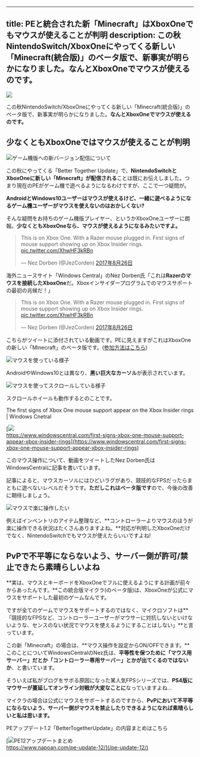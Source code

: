 
---
title: PEと統合された新「Minecraft」はXboxOneでもマウスが使えることが判明
description: この秋NintendoSwitch/XboxOneにやってくる新しい「Minecraft(統合版)」のベータ版で、新事実が明らかになりました。なんとXboxOneでマウスが使えるのです。
---

[![](https://www.napoan.com/wp-content/uploads/2017/09/5b4e2e14ab8d168e4558409856bb2f5b_zuqx7a.jfif)](https://www.napoan.com/wp-content/uploads/2017/09/5b4e2e14ab8d168e4558409856bb2f5b_zuqx7a.jfif)

この秋NintendoSwitch/XboxOneにやってくる新しい「Minecraft(統合版)」のベータ版で、新事実が明らかになりました。**なんとXboxOneでマウスが使えるのです。**

## 少なくともXboxOneではマウスが使えることが判明

![ゲーム機版への新バージョン配信について](https://cdn-ak.f.st-hatena.com/images/fotolife/s/sasigume/20210208/20210208121557.png)

この秋にやってくる「Better Together Update」で、**NintendoSwitchとXboxOneに新しい「Minecraft」が配信される**ことは既にお伝えしました。つまり現在のPEがゲーム機で遊べるようになるわけですが、ここで一つ疑問が。

**AndroidとWindows10ユーザーはマウスが使えるけど、一緒に遊べるようになるゲーム機ユーザーがマウスを使えないのはおかしくない?**

そんな疑問をお持ちのゲーム機版プレイヤー、というかXboxOneユーザーに朗報。**少なくともXboxOneなら、マウスが使えるようになるみたいですよ。**

> This is on Xbox One. With a Razer mouse plugged in. First signs of mouse support showing up on Xbox Insider rings. [pic.twitter.com/XhwHF3kRBn](https://t.co/XhwHF3kRBn)
> 
> — Nez Dorben (@JezCorden) [2017年8月26日](https://twitter.com/JezCorden/status/901465514526085121)

海外ニュースサイト「Windows Central」のNez Dorben氏「これは**Razerのマウスを接続したXboxOne**だ。Xboxインサイダープログラムでのマウスサポートの最初の兆候だ！」

> This is on Xbox One. With a Razer mouse plugged in. First signs of mouse support showing up on Xbox Insider rings. [pic.twitter.com/XhwHF3kRBn](https://t.co/XhwHF3kRBn)
> 
> — Nez Dorben (@JezCorden) [2017年8月26日](https://twitter.com/JezCorden/status/901465514526085121)

こちらがツイートに添付されている動画です。PEに見えますがこれはXboxOneの新しい「Minecraft」のベータ版です。([参加方法はこちら](https://www.napoan.com/pe-win10-12-beta/))

![マウスを使っている様子](https://cdn-ak.f.st-hatena.com/images/fotolife/s/sasigume/20210208/20210208093306.png)

AndroidやWindows10とは異なり、**黒い巨大なカーソル**が表示されています。

![マウスを使ってスクロールしている様子](https://cdn-ak.f.st-hatena.com/images/fotolife/s/sasigume/20210208/20210208093302.png)

スクロールホイールも動作するとのことです。

The first signs of Xbox One mouse support appear on the Xbox Insider rings | Windows Cnetral

[![](https://cdn-ak.f.st-hatena.com/images/fotolife/s/sasigume/20210208/20210208093311.png)  
https://www.windowscentral.com/first-signs-xbox-one-mouse-support-appear-xbox-insider-rings](https://www.windowscentral.com/first-signs-xbox-one-mouse-support-appear-xbox-insider-rings)

このマウス操作について、動画をツイートしたNez Dorben氏はWindowsCentralに記事を書いています。

記事によると、マウスカーソルにはひどいラグがあり、競技的なFPSだったらまともに遊べないレベルだそうです。**ただしこれはベータ版です**ので、今後の改善に期待しましょう。

![マウスで楽に操作したい](https://cdn-ak.f.st-hatena.com/images/fotolife/s/sasigume/20210208/20210208093315.png)

例えばインベントリのアイテム整理など、**コントローラーよりマウスのほうが楽に操作できる状況はたくさんありますよね。**対応が判明したXboxOneだけでなく、NintendoSwitchでもマウスが使えたらいいですよね!

## PvPで不平等にならないよう、サーバー側が許可/禁止できたら素晴らしいよね

**実は、マウスとキーボードをXboxOneでフルに使えるようにする計画が前々からあったんです。**この統合版マイクラ(のベータ版)は、XboxOneが公式にマウスをサポートした最初のゲームなんです。

ですが全てのゲームでマウスをサポートするのではなく、マイクロソフトは**「競技的なFPSなど、コントローラーユーザーがマウサーに対抗しないといけないような、センスのない状況でマウスを使えるようにすることはしない」**と言っています。

この新「Minecraft」の場合は、**マウス操作を設定からON/OFFできます。**このことについてWindowsCentralのNez氏は、**平等性を保つために「マウス用サーバー」だとか「コントローラー専用サーバー」とかが出てくるのではないか**、と書いています。

そういえば私がブログをサボる原因になった某人気FPSシリーズでは、**PS4版にマウサーが蔓延してオンライン対戦が大変なことに**なっていますよね…

マイクラの場合は公式にマウスをサポートするのですから、**PvPにおいて不平等にならないよう、サーバー側がマウスを禁止したりできるようになれば素晴らしいと私は思います。**

PEアップデート1.2「BetterTogetherUpdate」の内容まとめはこちら

[![PE12アップデートまとめ](https://cdn-ak.f.st-hatena.com/images/fotolife/s/sasigume/20210208/20210208105655.png)  
https://www.napoan.com/pe-update-12/](/pe-update-12/)

